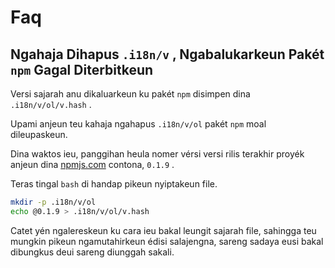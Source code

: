 # Faq

## Ngahaja Dihapus `.i18n/v` , Ngabalukarkeun Pakét `npm` Gagal Diterbitkeun

Versi sajarah anu dikaluarkeun ku pakét `npm` disimpen dina `.i18n/v/ol/v.hash` .

Upami anjeun teu kahaja ngahapus `.i18n/v/ol` pakét `npm` moal dileupaskeun.

Dina waktos ieu, panggihan heula nomer vérsi versi rilis terakhir proyék anjeun dina [npmjs.com](//npmjs.com) contona, `0.1.9` .

Teras tingal `bash` di handap pikeun nyiptakeun file.

```bash
mkdir -p .i18n/v/ol
echo @0.1.9 > .i18n/v/ol/v.hash
```

Catet yén ngalereskeun ku cara ieu bakal leungit sajarah file, sahingga teu mungkin pikeun ngamutahirkeun édisi salajengna, sareng sadaya eusi bakal dibungkus deui sareng diunggah sakali.